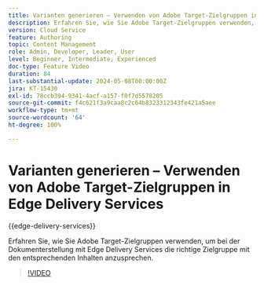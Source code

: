 ```yaml
---
title: Varianten generieren – Verwenden von Adobe Target-Zielgruppen in Edge Delivery Services
description: Erfahren Sie, wie Sie Adobe Target-Zielgruppen verwenden, um bei der Dokumenterstellung mit Edge Delivery Services die richtige Zielgruppe mit den entsprechenden Inhalten anzusprechen.
version: Cloud Service
feature: Authoring
topic: Content Management
role: Admin, Developer, Leader, User
level: Beginner, Intermediate, Experienced
doc-type: Feature Video
duration: 84
last-substantial-update: 2024-05-08T00:00:00Z
jira: KT-15430
exl-id: 78ccb394-9341-4acf-a157-f0f7d5578205
source-git-commit: f4c621f3a9caa8c2c64b8323312343fe421a5aee
workflow-type: tm+mt
source-wordcount: '64'
ht-degree: 100%

---
```


# Varianten generieren – Verwenden von Adobe Target-Zielgruppen in Edge Delivery Services

{{edge-delivery-services}}

Erfahren Sie, wie Sie Adobe Target-Zielgruppen verwenden, um bei der Dokumenterstellung mit Edge Delivery Services die richtige Zielgruppe mit den entsprechenden Inhalten anzusprechen.

>[!VIDEO](https://video.tv.adobe.com/v/3428792/?learn=on)

